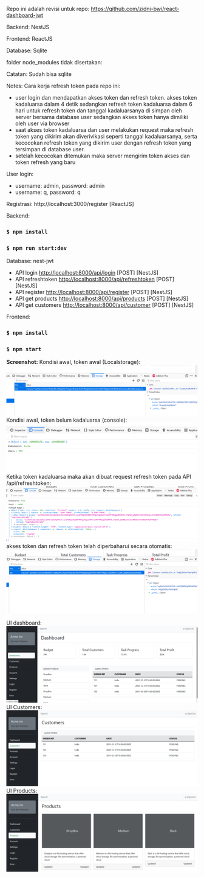 Repo ini adalah revisi untuk repo: https://github.com/zidni-bwi/react-dashboard-jwt 

Backend: NestJS

Frontend: ReactJS

Database: Sqlite

folder node_modules tidak disertakan:

Catatan: Sudah bisa sqlite

Notes: Cara kerja refresh token pada repo ini:
- user login dan mendapatkan akses token dan refresh token.
akses token kadaluarsa dalam 4 detik sedangkan refresh token kadaluarsa dalam 6 hari
untuk refresh token dan tanggal kadaluarsanya di simpan oleh server bersama database user sedangkan akses token hanya dimiliki oleh user via browser
- saat akses token kadaluarsa dan user melakukan request maka refresh token yang dikirim akan diverivikasi seperti tanggal kadaluarsanya, serta kecocokan refresh token yang dikirim user dengan refresh token yang tersimpan di database user.
- setelah kecocokan ditemukan maka server mengirim token akses dan token refresh yang baru

User login:
- username: admin, password: admin
- username: q, password: q

Registrasi:
http://localhost:3000/register [ReactJS]

Backend:

### `$ npm install`
### `$ npm run start:dev`

Database: nest-jwt

- API login [http://localhost:8000/api/login](http://localhost:8000/api/login) [POST] [NestJS]
- API refreshtoken [http://localhost:8000/api/refreshtoken](http://localhost:8000/api/refreshtoken) [POST] [NestJS]
- API register [http://localhost:8000/api/register](http://localhost:8000/api/register) [POST] [NestJS]
- API get products [http://localhost:8000/api/products](http://localhost:8000/api/products) [POST] [NestJS]
- API get customers [http://localhost:8000/api/customer](http://localhost:8000/api/customers) [POST] [NestJS]

Frontend:

### `$ npm install`
### `$ npm start`

**Screenshot:**
Kondisi awal, token awal (Localstorage):
![alt tag](https://github.com/zidni-bwi/react-dashboard-nest-jwt/blob/main/sc21.png)
Kondisi awal, token belum kadaluarsa (console):
![alt tag](https://github.com/zidni-bwi/react-dashboard-nest-jwt/blob/main/sc22.png)
Ketika token kadaluarsa maka akan dibuat request refresh token pada API /api/refreshtoken:
![alt tag](https://github.com/zidni-bwi/react-dashboard-nest-jwt/blob/main/sc23.png)
akses token dan refresh token telah diperbaharui secara otomatis:
![alt tag](https://github.com/zidni-bwi/react-dashboard-nest-jwt/blob/main/sc24.png)

UI dashboard:
![alt tag](https://github.com/zidni-bwi/react-dashboard-nest-jwt/blob/main/scc01.png)
UI Customers:
![alt tag](https://github.com/zidni-bwi/react-dashboard-nest-jwt/blob/main/scc02.png)
UI Products:
![alt tag](https://github.com/zidni-bwi/react-dashboard-nest-jwt/blob/main/scc03.png)
